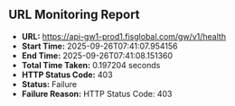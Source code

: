## URL Monitoring Report

- **URL:** https://api-gw1-prod1.fisglobal.com/gw/v1/health
- **Start Time:** 2025-09-26T07:41:07.954156
- **End Time:** 2025-09-26T07:41:08.151360
- **Total Time Taken:** 0.197204 seconds
- **HTTP Status Code:** 403
- **Status:** Failure
- **Failure Reason:** HTTP Status Code: 403
